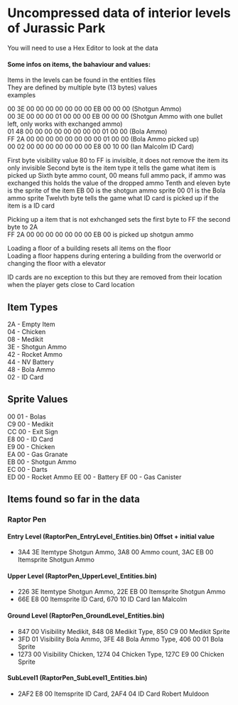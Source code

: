 # Uncompressed data of interior levels of Jurassic Park
You will need to use a Hex Editor to look at the data

#### Some infos on items, the bahaviour and values:

Items in the levels can be found in the entities files\
They are defined by multiple byte (13 bytes) values\
examples

00 3E 00 00 00 00 00 00 00 EB 00 00 00 (Shotgun Ammo)\
00 3E 00 00 00 01 00 00 00 EB 00 00 00 (Shotgun Ammo with one bullet left, only works with exchanged ammo)\
01 48 00 00 00 00 00 00 00 00 01 00 00 (Bola Ammo)\
FF 2A 00 00 00 00 00 00 00 00 01 00 00 (Bola Ammo picked up)\
00 02 00 00 00 00 00 00 00 E8 00 10 00 (Ian Malcolm ID Card)

First byte visibility value 80 to FF is invisible, it does not remove the item its only invisible 
Second byte is the item type it tells the game what item is picked up
Sixth byte ammo count, 00 means full ammo pack, if ammo was exchanged this holds the value of the dropped ammo
Tenth and eleven byte is the sprite of the item EB 00 is the shotgun ammo sprite 00 01 is the Bola ammo sprite
Twelvth byte tells the game what ID card is picked up if the item is a ID card

Picking up a item that is not exhchanged sets the first byte to FF the second byte to 2A\
FF 2A 00 00 00 00 00 00 00 EB 00 is picked up shotgun ammo

Loading a floor of a building resets all items on the floor\
Loading a floor happens during entering a building from the overworld or changing the floor with a elevator

ID cards are no exception to this but they are removed from their location when the player gets close to Card location

## Item Types
2A - Empty Item\
04 - Chicken\
08 - Medikit\
3E - Shotgun Ammo\
42 - Rocket Ammo\
44 - NV Battery\
48 - Bola Ammo\
02 - ID Card

## Sprite Values
00 01 - Bolas\
C9 00 - Medikit\
CC 00 - Exit Sign\
E8 00 - ID Card\
E9 00 - Chicken\
EA 00 - Gas Granate\
EB 00 - Shotgun Ammo\
EC 00 - Darts\
ED 00 - Rocket Ammo
EE 00 - Battery
EF 00 - Gas Canister

## Items found so far in the data

### Raptor Pen

#### Entry Level (RaptorPen_EntryLevel_Entities.bin) Offset + initial value
- 3A4 3E Itemtype Shotgun Ammo, 3A8 00 Ammo count, 3AC EB 00 Itemsprite Shotgun Ammo

#### Upper Level (RaptorPen_UpperLevel_Entities.bin)
- 226 3E Itemtype Shotgun Ammo, 22E EB 00 Itemsprite Shotgun Ammo
- 66E E8 00 Itemsprite ID Card, 670 10 ID Card Ian Malcolm

#### Ground Level (RaptorPen_GroundLevel_Entities.bin)
- 847 00 Visibility Medikit, 848 08 Medikit Type, 850 C9 00 Medikit Sprite
- 3FD 01 Visibility Bola Ammo, 3FE 48 Bola Ammo Type, 406 00 01 Bola Sprite
- 1273 00 Visibility Chicken, 1274 04 Chicken Type, 127C E9 00 Chicken Sprite

#### SubLevel1 (RaptorPen_SubLevel1_Entities.bin)
- 2AF2 E8 00 Itemsprite ID Card, 2AF4 04 ID Card Robert Muldoon
